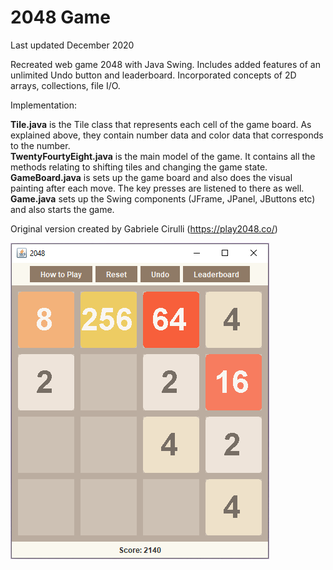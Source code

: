 # 2048 Game
Last updated December 2020

Recreated web game 2048 with Java Swing. Includes added features of an unlimited Undo button and leaderboard. Incorporated concepts of 2D arrays, collections, file I/O.

Implementation:

**Tile.java** is the Tile class that represents each cell of the game board. As explained above, they contain number data and color data that corresponds to the number.          
**TwentyFourtyEight.java** is the main model of the game. It contains all the methods relating to shifting tiles and changing the game state.
**GameBoard.java** is sets up the game board and also does the visual painting after each move. The key presses are listened to there as well.
**Game.java** sets up the Swing components (JFrame, JPanel, JButtons etc) and also starts the game.


Original version created by Gabriele Cirulli (https://play2048.co/)

![game demo](Demo.png)
